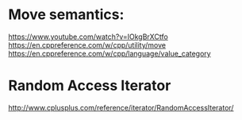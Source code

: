 
# Move semantics:
https://www.youtube.com/watch?v=IOkgBrXCtfo
https://en.cppreference.com/w/cpp/utility/move
https://en.cppreference.com/w/cpp/language/value_category

# Random Access Iterator
http://www.cplusplus.com/reference/iterator/RandomAccessIterator/